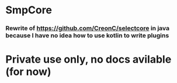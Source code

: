 # SmpCore

### Rewrite of https://github.com/CreonC/selectcore in java because I have no idea how to use kotlin to write plugins

# Private use only, no docs avilable (for now)
